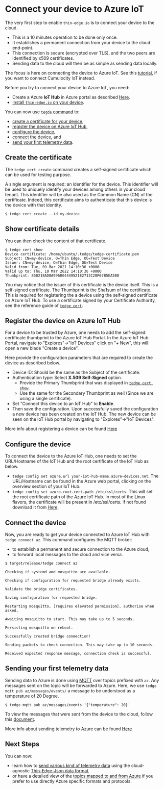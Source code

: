 # Connect your device to Azure IoT

The very first step to enable `thin-edge.io` is to connect your device to the cloud.
* This is a 10 minutes operation to be done only once.
* It establishes a permanent connection from your device to the cloud end-point.
* This connection is secure (encrypted over TLS), and the two peers are identified by x509 certificates.
* Sending data to the cloud will then be as simple as sending data locally.

The focus is here on connecting the device to Azure IoT.
See this [tutorial](connect-c8y.md), if you want to connect Cumulocity IoT instead.

Before you try to connect your device to Azure IoT, you need:
* Create a Azure **IoT Hub** in Azure portal as described [Here](https://docs.microsoft.com/en-us/azure/iot-hub/iot-hub-create-through-portal).
* [Install `thin-edge.io` on your device](../howto-guides/002_installation.md).

You can now use [`tegde` command](../references/tedge.md) to:
* [create a certificate for your device](connect-azure.md#create-the-certificate),
* [register the device on Azure IoT Hub](connect-azure.md#register-the-device-on-Azure),
* [configure the device](connect-azure.md#configure-the-device),
* [connect the device](connect-azure.md#connect-the-device), and
* [send your first telemetry data](#sending-your-first-telemetry-data).

## Create the certificate

The `tedge cert create` command creates a self-signed certificate which can be used for testing purpose.

A single argument is required: an identifier for the device.
This identifier will be used to uniquely identify your devices among others in your cloud tenant.
This identifier will be also used as the Common Name (CN) of the certificate.
Indeed, this certificate aims to authenticate that this device is the device with that identity.

```
$ tedge cert create --id my-device
```

## Show certificate details

You can then check the content of that certificate.

```
$ tedge cert show
Device certificate: /home/ubuntu/.tedge/tedge-certificate.pem
Subject: CN=my-device, O=Thin Edge, OU=Test Device
Issuer: CN=my-device, O=Thin Edge, OU=Test Device
Valid from: Tue, 09 Mar 2021 14:10:30 +0000
Valid up to: Thu, 10 Mar 2022 14:10:30 +0000
Thumbprint: 860218AD0A996004449521E2713C28F67B5EA580

```

You may notice that the issuer of this certificate is the device itself.
This is a self-signed certificate.
The Thumbprint is the Sha1sum of the certificate. This is required for registering the
a device using the self-signed certificate on Azure IoT Hub.
To use a certificate signed by your Certificate Authority,
see the reference guide of [`tedge cert`](../references/tedge-cert.md).

## Register the device on Azure IoT Hub

For a device to be trusted by Azure, one needs to add the self-signed certificate thumbprint to the Azure IoT Hub Portal.
In the Azure IoT Hub Portal, navigate to "Explores"->"IoT Devices" click on "+ New", this will open a new blade "Create a device".

Here provide the configuration parameters that are required to create the device as described below.
   * Device ID: Should be the same as the Subject of the certificate.
   * Authentication type: Select **X.509 Self-Signed** option.
      * Provide the Primary Thumbprint that was displayed in [`tedge cert show`](connect-azure.md#show-certificate-details).
      * Use the same for the Secondary Thumbprint as well (Since we are using a single certificate).
   * Set "Connect this device to an IoT Hub" to **Enable**.
   * Then save the configuration.
Upon successfully saved the configuration a new device has been created on the IoT Hub.
The new device can be seen on the IoT Hub portal by navigating to "Explores"->"IoT Devices".

More info about registering a device can be found [Here](https://docs.microsoft.com/en-us/azure/iot-edge/how-to-authenticate-downstream-device?view=iotedge-2018-06)

## Configure the device
To connect the device to the Azure IoT Hub, one needs to set the URL/Hostname of the IoT Hub and the root certificate of the IoT Hub as below.
* `tedge config set azure.url your-iot-hub-name.azure-devices.net`.
   The URL/Hostname can be found in the Azure web portal, clicking on the overview section of your IoT Hub.
* `tedge config set azure.root.cert.path /etc/ssl/certs`.
   This will set the root certificate path of the Azure IoT Hub.
   In most of the Linux flavors, the certificate will be present in /etc/ssl/certs. If not found download it from [Here](https://cacerts.digicert.com/BaltimoreCyberTrustRoot.crt).

## Connect the device

Now, you are ready to get your device connected to Azure IoT Hub with `tedge connect az`.
This command configures the MQTT broker:
* to establish a permanent and secure connection to the Azure cloud,
* to forward local messages to the cloud and vice versa.

```
$ target/release/tedge connect az

Checking if systemd and mosquitto are available.

Checking if configuration for requested bridge already exists.

Validate the bridge certificates.

Saving configuration for requested bridge.

Restarting mosquitto, [requires elevated permission], authorise when asked.

Awaiting mosquitto to start. This may take up to 5 seconds.

Persisting mosquitto on reboot.

Successfully created bridge connection!

Sending packets to check connection. This may take up to 10 seconds.

Received expected response message, connection check is successful.
```

## Sending your first telemetry data

Sending data to Azure is done using [MQTT](../architecture/mqtt-bus.md) over topics prefixed with `az`.
Any messages sent on the topic will be forwarded to Azure.
Here, we use `tedge mqtt pub az/messages/events/` a message to be understood as a temperature of 20 Degree.

```
$ tedge mqtt pub az/messages/events '{"temperature": 20}'
```
To view the messages that were sent from the device to the cloud, follow this [document](https://docs.microsoft.com/en-us/azure/iot-hub/quickstart-send-telemetry-cli#create-and-monitor-a-device).

More info about sending telemetry to Azure can be found [Here](https://docs.microsoft.com/en-us/azure/iot-hub/quickstart-send-telemetry-dotnet)

## Next Steps

You can now:
* learn how to [send various kind of telemetry data](send-thin-edge-data.md)
  using the cloud-agnostic [Thin-Edge-Json data format](../architecture/thin-edge-json.md),
* or have a detailed view of the [topics mapped to and from Azure](../references/bridged-topics.md#Azure-Mqtt-Topics)
  if you prefer to use directly Azure specific formats and protocols.
